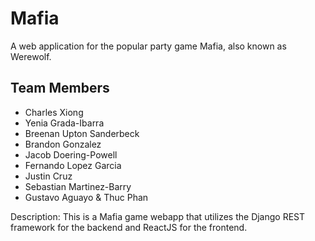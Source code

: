 # Mafia

A web application for the popular party game Mafia, also known as Werewolf.


## Team Members

* Charles Xiong
* Yenia Grada-Ibarra
* Breenan Upton Sanderbeck
* Brandon Gonzalez
* Jacob Doering-Powell
* Fernando Lopez Garcia
* Justin Cruz
* Sebastian Martinez-Barry
* Gustavo Aguayo & Thuc Phan




Description:
This is a Mafia game webapp that utilizes the Django REST framework for the backend and 
ReactJS for the frontend.
